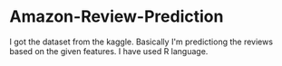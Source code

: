 # Amazon-Review-Prediction
I got the dataset from the kaggle.
Basically I'm predictiong the reviews based on the given features.
I have used R language.
